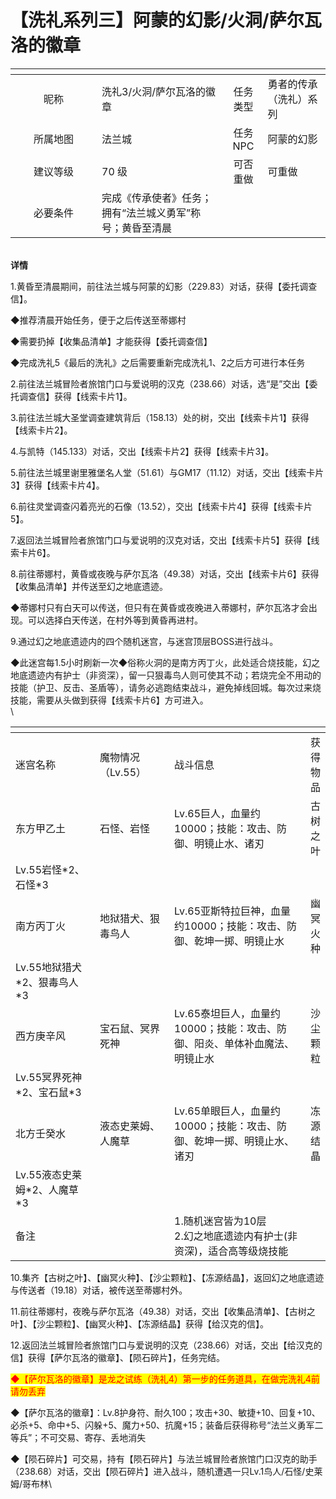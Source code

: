 # 【洗礼系列三】阿蒙的幻影/火洞/萨尔瓦洛的徽章

<table data-header-hidden><thead><tr><th width="122" align="center"></th><th></th><th align="center"></th><th></th></tr></thead><tbody><tr><td align="center">昵称</td><td>洗礼3/火洞/萨尔瓦洛的徽章</td><td align="center">任务类型</td><td>勇者的传承（洗礼）系列</td></tr><tr><td align="center">所属地图</td><td>法兰城</td><td align="center">任务NPC</td><td>阿蒙的幻影</td></tr><tr><td align="center">建议等级</td><td>70 级</td><td align="center">可否重做</td><td>可重做</td></tr><tr><td align="center">必要条件</td><td>完成《传承使者》任务；拥有“法兰城义勇军”称号；黄昏至清晨</td><td align="center"></td><td></td></tr></tbody></table>

\
**详情**

1.黄昏至清晨期间，前往法兰城与阿蒙的幻影（229.83）对话，获得【委托调查信】。

◆推荐清晨开始任务，便于之后传送至蒂娜村

◆需要扔掉【收集品清单】才能获得【委托调查信】

◆完成洗礼5《最后的洗礼》之后需要重新完成洗礼1、2之后方可进行本任务

2.前往法兰城冒险者旅馆门口与爱说明的汉克（238.66）对话，选“是”交出【委托调查信】获得【线索卡片1】。

3.前往法兰城大圣堂调查建筑背后（158.13）处的树，交出【线索卡片1】获得【线索卡片2】。

4.与凯特（145.133）对话，交出【线索卡片2】获得【线索卡片3】。

5.前往法兰城里谢里雅堡名人堂（51.61）与GM17（11.12）对话，交出【线索卡片3】获得【线索卡片4】。

6.前往灵堂调查闪着亮光的石像（13.52），交出【线索卡片4】获得【线索卡片5】。

7.返回法兰城冒险者旅馆门口与爱说明的汉克对话，交出【线索卡片5】获得【线索卡片6】。

8.前往蒂娜村，黄昏或夜晚与萨尔瓦洛（49.38）对话，交出【线索卡片6】获得【收集品清单】并传送至幻之地底遗迹。

◆蒂娜村只有白天可以传送，但只有在黄昏或夜晚进入蒂娜村，萨尔瓦洛才会出现。可以选择白天传送，在村外等到黄昏再进村。

9.通过幻之地底遗迹内的四个随机迷宫，与迷宫顶层BOSS进行战斗。

◆此迷宫每1.5小时刷新一次◆俗称火洞的是南方丙丁火，此处适合烧技能，幻之地底遗迹内有护士（非资深），留一只狠毒鸟人则可使其不动；若烧完全不用动的技能（护卫、反击、圣盾等），请务必逃跑结束战斗，避免掉线回城。每次过来烧技能，需要从头做到获得【线索卡片6】方可进入。\
\


<table data-header-hidden><thead><tr><th width="188"></th><th width="129"></th><th width="322"></th><th></th></tr></thead><tbody><tr><td>迷宫名称</td><td>魔物情况（Lv.55）</td><td>战斗信息</td><td>获得物品</td></tr><tr><td>东方甲乙土</td><td>石怪、岩怪</td><td>Lv.65巨人，血量约10000；技能：攻击、防御、明镜止水、诸刃</td><td>古树之叶</td></tr><tr><td>Lv.55岩怪*2、石怪*3</td><td></td><td></td><td></td></tr><tr><td>南方丙丁火</td><td>地狱猎犬、狠毒鸟人</td><td>Lv.65亚斯特拉巨神，血量约10000；技能：攻击、防御、乾坤一掷、明镜止水</td><td>幽冥火种</td></tr><tr><td>Lv.55地狱猎犬*2、狠毒鸟人*3</td><td></td><td></td><td></td></tr><tr><td>西方庚辛风</td><td>宝石鼠、冥界死神</td><td>Lv.65泰坦巨人，血量约10000；技能：攻击、防御、阳炎、单体补血魔法、明镜止水</td><td>沙尘颗粒</td></tr><tr><td>Lv.55冥界死神*2、宝石鼠*3</td><td></td><td></td><td></td></tr><tr><td>北方壬癸水</td><td>液态史莱姆、人魔草</td><td>Lv.65单眼巨人，血量约10000；技能：攻击、防御、乾坤一掷、明镜止水、诸刃</td><td>冻源结晶</td></tr><tr><td>Lv.55液态史莱姆*2、人魔草*3</td><td></td><td></td><td></td></tr><tr><td>备注</td><td></td><td>1.随机迷宫皆为10层<br>2.幻之地底遗迹内有护士(非资深)，适合高等级烧技能</td><td></td></tr></tbody></table>

10.集齐【古树之叶】、【幽冥火种】、【沙尘颗粒】、【冻源结晶】，返回幻之地底遗迹与传送者（19.18）对话，被传送至蒂娜村外。

11.前往蒂娜村，夜晚与萨尔瓦洛（49.38）对话，交出【收集品清单】、【古树之叶】、【沙尘颗粒】、【幽冥火种】、【冻源结晶】获得【给汉克的信】。

12.返回法兰城冒险者旅馆门口与爱说明的汉克（238.66）对话，交出【给汉克的信】获得【萨尔瓦洛的徽章】、【陨石碎片】，任务完结。

<mark style="color:red;">◆【萨尔瓦洛的徽章】是龙之试练（洗礼4）第一步的任务道具，在做完洗礼4前请勿丢弃</mark>

◆【萨尔瓦洛的徽章】：Lv.8护身符、耐久100；攻击+30、敏捷+10、回复+10、必杀+5、命中+5、闪躲+5、魔力+50、抗魔+15；装备后获得称号“法兰义勇军二等兵”；不可交易、寄存、丢地消失

◆【陨石碎片】可交易，持有【陨石碎片】与法兰城冒险者旅馆门口汉克的助手（238.68）对话，交出【陨石碎片】进入战斗，随机遭遇一只Lv.1鸟人/石怪/史莱姆/哥布林\
